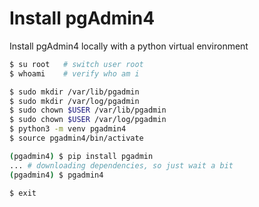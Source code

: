 # Install pgAdmin4

Install pgAdmin4 locally with a python virtual environment

```sh
$ su root   # switch user root
$ whoami    # verify who am i

$ sudo mkdir /var/lib/pgadmin
$ sudo mkdir /var/log/pgadmin
$ sudo chown $USER /var/lib/pgadmin
$ sudo chown $USER /var/log/pgadmin
$ python3 -m venv pgadmin4
$ source pgadmin4/bin/activate

(pgadmin4) $ pip install pgadmin
... # downloading dependencies, so just wait a bit
(pgadmin4) $ pgadmin4

$ exit
```

